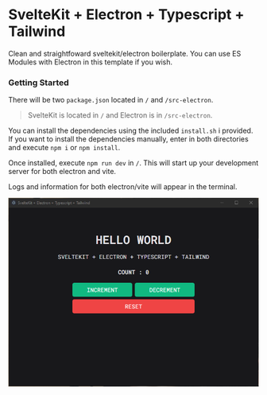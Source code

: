 # SvelteKit + Electron + Typescript + Tailwind
Clean and straightfoward sveltekit/electron boilerplate. You can use ES Modules with Electron in this template if you wish.

### Getting Started
There will be two `package.json` located in `/` and `/src-electron`. <br>
> SvelteKit is located in `/` and Electron is in `/src-electron`.

You can install the dependencies using the included `install.sh` i provided. If you want to install the dependencies manually, enter in both directories and execute `npm i` or `npm install`. <br>

Once installed, execute `npm run dev` in `/`. This will start up your development server for both electron and vite.

Logs and information for both electron/vite will appear in the terminal.

![app preview](https://github.com/sincerelyant/sveltekit-electron-ts-tailwind/blob/main/preview.png?raw=true)
